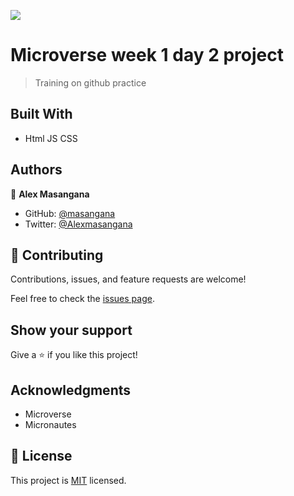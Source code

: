 ![](https://img.shields.io/badge/Microverse-blueviolet)

# Microverse week 1 day 2 project

> Training on github practice


## Built With

- Html JS CSS

## Authors

👤 **Alex Masangana**

- GitHub: [@masangana](https://github.com/masangana)
- Twitter: [@Alexmasangana](https://twitter.com/Alexmasangana)

## 🤝 Contributing

Contributions, issues, and feature requests are welcome!

Feel free to check the [issues page](../../issues/).

## Show your support

Give a ⭐️ if you like this project!

## Acknowledgments

- Microverse
- Micronautes

## 📝 License

This project is [MIT](./MIT.md) licensed.
